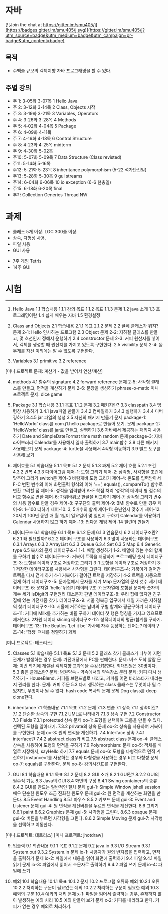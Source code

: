 # 자바

[![Join the chat at https://gitter.im/smu405/j](https://badges.gitter.im/smu405/j.svg)](https://gitter.im/smu405/j?utm_source=badge&utm_medium=badge&utm_campaign=pr-badge&utm_content=badge)

## 목적

* 수백줄 규모의 객체지향 자바 프로그래밍을 할 수 있다.

## 주별 강의

* 주 1:  3-05화  3-07목 1 Hello Java
* 주 2:  3-12화  3-14목 2 Class, Objects 시작
* 주 3:  3-19화  3-21목 3 Variables, Operators
* 주 4:  3-26화  3-28목 4 Methods
* 주 5:  4-02화  4-04목 5 Package 
* 주 6:  4-09화  4-11목
* 주 7:  4-16화  4-18목 6 Control Structure
* 주 8:  4-23화  4-25목 midterm
* 주 9:  4-30화  5-02목 
* 주10:  5-07화  5-09목 7 Data Structure (Class revisted)
* 주11:  5-14화  5-16목 
* 주12:  5-21화  5-23목 8 inheritance polymorphism (5-22 석가탄신일)
* 주13:  5-28화  5-30목 9 gui streams
* 주14:  6-04화  6-06목 10 io exception (6-6 현충일)
* 주15:  6-18화  6-20목 final
* 추가 Collection Generics Thread NW

# 과제
* 클래스 5개 이상. LOC 300줄 이상.
* 상속, 다형성 사용.
* 파일 사용
* GUI 사용
- 7주 게임 Tetris
- 14주 GUI

# 시험

---
1. Hello Java
1.1 학습내용
1.1.1 강의 목표
1.1.2 목표
1.1.3 문제
1.2 java 소개
1.3 프로그래밍이란
1.4 쉽게 배우는 자바
1.5 환경설정


2. Class and Objects
2.1 학습내용
2.1.1 목표
2.1.2 문제
2.2 글쎄 클래스가 뭐지?
문제 2-1: Hello 인사하는 프로그램
2.3 Object
문제 2-2: 지하철 클래스를 만들고, 몇 호선인지 정해서 운행하기
2.4 constructor
문제 2-3: 커피 원산지를 넣어서, 객체를 생성할 때 원산지를 가지고 있도록 구현한다.
2.5 visibility
문제 2-4: 몸무게를 자신 이외에는 알 수 없도록 구현한다.

3. Variables
3.1 primitive
3.2 reference

[미니 프로젝트 문제: 계산기 - 값을 받어서 연산/계산]

4. methods
4.1 함수의 signature
4.2 forward reference
문제 2-5: 사각형 클래스를 만들고, 면적을 계산하기
문제 2-6: 문장을 생성하기 phrase-o-matic
미니 프로젝트 문제: dice game

3. Package
3.1 학습내용
3.1.1 목표
1.1.2 문제
3.2 패키지란?
3.3 classpath
3.4 명령창 사용하기
3.4.1 java파일 만들기
3.4.2 컴파일하기
3.4.3 실행하기
3.4.4 디버깅하기
3.4.5 jar 파일의 생성
3.5 자신의 패키지 만들기
문제 package-1: ‘HelloWorld’ class를 com.j1.hello package로 만들어 보기.
문제 package-2: ‘HelloWorld’ class를 jar로 만들고, 실행하기
3.6 자바에서 제공하는 패키지 사용하기
Date and SimpleDateFormat
time
math
random
문제 package-3: 자바 라이브러리 Calendar를 사용해서 일자 출력하기
3.7 main함수
3.8 다른 패키지 사용해보기
문제 package-4: turtle을 사용해서 4각형 이동하기
3.9 빌드 도구를 사용해 보기

5. 제어흐름
5.1 학습내용
5.1.1 목표
5.1.2 문제
5.1.3 과제
5.2 제어 흐름
5.2.1 조건
4.3.2 반복
4.3.3 다이어그램
제어-1: 도형 그리기
제어-2: 삼각형, 사각형을 조건에 맞추어 그리기
switch문
제어-3 바람개비 도형 그리기
제어-4: 온도를 입력받아서 F-C 변환
변수의 이해
화면출력 형식의 이해
‘==’, equals(), compareTo()
함수로 변환
고려할 점
제어-5: 성적을 입력받아 A~F 학점 처리
‘성적’의 데이터 형
점수의 비교
함수로 변환
제어-6: 가위바위보
한글을 비교하기
제어-7: 삼각형 그리기
변수의 사용
함수로 만들 경우
제어-8: 구구단의 출력
제어-9: BMI
함수로 만들 경우
제어-9: 1~100 더하기
제어-10: 3, 5배수의 합계
제어-11: 윤년인지 맞추기
제어-12: 20세기 100년 동안 매 월 1일이 일요일이 몇 일인지 구하기
Calendar를 이용하기
Calendar 사용하지 않고 하기
제어-13: 업다운 게임
제어-14 캘린더 만들기

6. 데이터구조
6.1 학습내용
6.1.1 목표
6.1.2 문제
6.1.3 연습문제
6.2 데이터구조란?
6.2.1 왜 필요할까?
6.2.2 데이터 구조를 사용하기
6.3 많이 사용하는 데이터구조
6.3.1 Arrays
6.3.2 ArrayList
6.3.3 Queue
6.3.4 Set
6.3.5 Map
6.4 Generic type
6.5 복사의 문제
데이터구조-1
1-1. 배열 생성하기
1-2. 배열에 있는 수의 합계를 구하기
함수로
데이터구조-2: 거북이 트랙을 저장하기
프로그래밍 순서
데이터구조-3: 도형을 데이터구조로 저장하고 그리기
3-1 도형을 데이터구조로 저장하기
3-1 저장한 데이터구조를 사용해서 사각형을 그린다.
데이터구조-4: 거북이가 걸어간 트랙을 다시 걷게 하기
4-1 거북이가 걸어간 트랙을 저장하기
4-2 트랙을 자동으로 걷게 하기
데이터구조-5: 문자열에서 문자를 세기
Map
문자열의 문자 갯수 세기
데이터구조-6: 문자열 ‘hello’ 뒤집기
데이터구조-7: 문자열에 포함된 문자와 숫자의 개수 세기
isDigit의 구현원리
대소문자 판별
데이터구조-8: 우리 집에 없지만 친구집에 있는 가전제품 찾기.
데이터구조-9: 서울 경복궁 입구에서 제일 가까운 지하철 역 찾기
데이터구조-10: 서울에 거주하는 남녀의 구별 합계와 평균구하기
데이터구조-11: 커피에 Milk를 추가하는 비율 구하기
데이터 첫 행은 명칭을 가지고 있으므로 제거한다.
2차원 데이터 slicing
데이터구조-12: 성적데이터의 평균/합계를 구하기.
데이터구조-13: The Beatles ‘Let it be’ 가사에 자주 등장하는 단어는?
데이터구조-14: ‘학생’ 객체를 정렬하기
과제

[미니 프로젝트: 테스리스]

5. Classes
5.1 학습내용
5.1.1 목표
5.1.2 문제
5.2 클래스 찾기
클래스가 나누어 지면 관계가 발생하는 경우
문제: 가전매장에서 PC를 판매한다.
문제: 버스 도착 알람
문제: 이번 학기에 개설된 객체지향 교과목을 수강신청한다. 최대인원은 30명이다.
5.3 좋은 클래스란?
문제: 병원약속 - 약속에서의 약속장소 분리
문제: 커피 다시 생각하기 - HouseBlend. 커피를 브랜드별로 내리고, 커피를 어떤 바리스타가 내리는지 관리를 한다.
문제: 커피 주문
5.3 다시 생각하는 class
클래스는 무엇이나 될 수 있지만, 무엇이나 될 수 없다.
hash code
복사의 문제
문제 Dog class를 deep clone한다.


7. inheritance
7.1 학습내용
7.1.1 목표
7.1.2 문제
7.1.3 연습
7.1 상속
7.1.1 상속이란?
7.1.2 단순한 상속의 구현
7.1.2 UML로 나타내기
7.1.3 상속 구현
7.2 Constructor
7.3 Fields
7.3.1 protected 상속
문제 oo-1: 도형을 선택하여 그룹을 만들 수 있다. 선택된 도형을 알아내기.
7.3.2 private의 상속
문제 oo-2: 상속을 사용하여 거북이를 구현한다.
문제 oo-3: 원의 면적을 계산하기.
7.4 Interface 상속
7.4.1 interface란
7.4.2 abstract class와 비교
7.5 abstract class
문제 oo-4: 클래스 상속을 사용하여 도형의 면적을 구하기
7.6 Polymorphism:
문제 oo-5: 객체를 배열로 저장해서, sayHello 하기
7.7 equals
문제 oo-6: 도형을 다형적으로 면적 계산하기
instanceof를 사용하는 경우와 다형성을 사용하는 경우 비교
다형성
문제 oo-7: equals를 구현한다.
문제 oo-8: 강의시간표를 구현한다.



8. GUI
8.1 학습내용
8.1.1 목표
8.1.2 문제
8.2 GUI 소개
8.2.1 GUI란?
8.2.2 GUI의 필수적 기능
8.3 Java의 GUI
8.4 화면의 구성
8.4.1 Swing containers의 종류
8.4.2 GUI를 만드는 일반적인 절차
문제 gui-1: Simple Window
jshell session
매우 단순한 윈도우
조금 진화한 윈도우
문제 gui-2: 원 면적을 계산하는 화면을 만든다.
8.5 Event Handling
8.5.1 마우스
8.5.2 키보드
문제 gui-3: Event and Listener
문제 gui-4: 원 면적을 계산버튼을 누르면 면적을 계산한다.
8.6 그리기
8.6.1 paint
8.6.2 Graphics
문제 gui-5: 사각형을 그린다.
8.6.3 opaque
문제 gui-6: 버튼을 누르면 사각형을 그린다.
8.6.2 Simple Moving
문제 gui-7: 사각형을 선택하고 이동한다.


[미니 프로젝트: 테트리스]
[미니 프로젝트: jhotdraw]


9. 입출력
9.1 학습내용
9.1.1 목표
9.1.2 문제
9.2 java.io
9.3 I/O Stream
9.3.1 System.out
9.3.2 System.in
문제 io-1: 사용자가 원의 반지름을 입력하고, 면적을 출력하기
문제 io-2: 파일에서 내용을 읽어 화면에 출력하기
9.4 파일
9.4.1 파일 읽기
문제 io-3: 파일에서 읽어서 소문자로 출력하기
9.4.2 파일 쓰기
문제 io-4: 파일에 쓰기

10. 예외
10.1 학습내용
10.1.1 목표
10.1.2 문제
10.2 프로그램 오류와 예외
10.2.1 오류
10.2.2 처리하는 구문이 필요없는 예외
10.2.2 처리하는 구문이 필요한 예외
10.3 예외의 구분
10.4 예외의 처리
문제 x-1: 파일을 읽어서 출력하는 경우, 존재하지 않아 발생하는 예외 처리
10.5 예외 만들어 보기
문제 x-2: 커피를 내리려고 한다. 커피가 없는 경우 예외로 처리하기.


